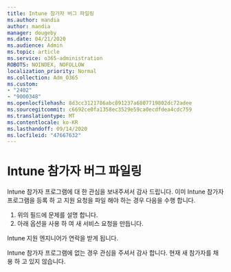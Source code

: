 ```yaml
---
title: Intune 참가자 버그 파일링
ms.author: mandia
author: mandia
manager: dougeby
ms.date: 04/21/2020
ms.audience: Admin
ms.topic: article
ms.service: o365-administration
ROBOTS: NOINDEX, NOFOLLOW
localization_priority: Normal
ms.collection: Adm_O365
ms.custom:
- "2402"
- "9000348"
ms.openlocfilehash: 8d3cc3121786abc891237a6807719802dc72adee
ms.sourcegitcommit: c6692ce0fa1358ec3529e59ca0ecdfdea4cdc759
ms.translationtype: MT
ms.contentlocale: ko-KR
ms.lasthandoff: 09/14/2020
ms.locfileid: "47667632"
---
```

# <a name="intune-insider-bug-filing"></a>Intune 참가자 버그 파일링

Intune 참가자 프로그램에 대 한 관심을 보내주셔서 감사 드립니다. 이미 Intune 참가자 프로그램을 등록 하 고 지원 요청을 파일 해야 하는 경우 다음을 수행 합니다.

1. 위의 필드에 문제를 설명 합니다.
2. 아래 옵션을 사용 하 여 새 서비스 요청을 만듭니다.

Intune 지원 엔지니어가 연락을 받게 됩니다.

Intune 참가자 프로그램에 없는 경우 관심을 주셔서 감사 합니다. 현재 새 참가자를 채용 하 고 있지 않습니다.

